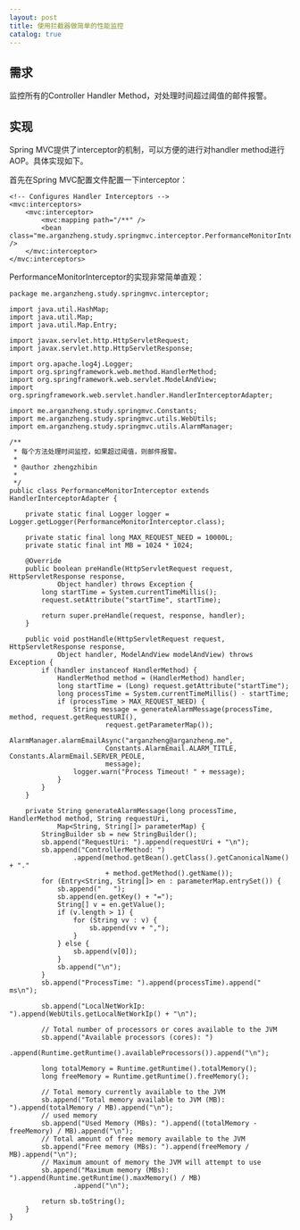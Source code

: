 ```yaml
---
layout: post
title: 使用拦截器做简单的性能监控
catalog: true
---
```


需求
----

监控所有的Controller Handler Method，对处理时间超过阈值的邮件报警。


实现
----

Spring MVC提供了interceptor的机制，可以方便的进行对handler method进行AOP。具体实现如下。

首先在Spring MVC配置文件配置一下interceptor：

    <!-- Configures Handler Interceptors -->
	<mvc:interceptors>
		<mvc:interceptor>
			<mvc:mapping path="/**" />
			<bean class="me.arganzheng.study.springmvc.interceptor.PerformanceMonitorInterceptor" />
		</mvc:interceptor>
	</mvc:interceptors>

PerformanceMonitorInterceptor的实现非常简单直观：

    package me.arganzheng.study.springmvc.interceptor;

    import java.util.HashMap;
    import java.util.Map;
    import java.util.Map.Entry;
    
    import javax.servlet.http.HttpServletRequest;
    import javax.servlet.http.HttpServletResponse;
    
    import org.apache.log4j.Logger;
    import org.springframework.web.method.HandlerMethod;
    import org.springframework.web.servlet.ModelAndView;
    import org.springframework.web.servlet.handler.HandlerInterceptorAdapter;
    
    import me.arganzheng.study.springmvc.Constants;
    import me.arganzheng.study.springmvc.utils.WebUtils;
    import em.arganzheng.study.springmvc.utils.AlarmManager;
    
    /**
     * 每个方法处理时间监控，如果超过阈值，则邮件报警。
     * 
     * @author zhengzhibin
     * 
     */
    public class PerformanceMonitorInterceptor extends HandlerInterceptorAdapter {
    
    	private static final Logger logger = Logger.getLogger(PerformanceMonitorInterceptor.class);
    
    	private static final long MAX_REQUEST_NEED = 10000L;
    	private static final int MB = 1024 * 1024;
    
    	@Override
    	public boolean preHandle(HttpServletRequest request, HttpServletResponse response,
    			Object handler) throws Exception {
    		long startTime = System.currentTimeMillis();
    		request.setAttribute("startTime", startTime);
    
    		return super.preHandle(request, response, handler);
    	}
    
    	public void postHandle(HttpServletRequest request, HttpServletResponse response,
    			Object handler, ModelAndView modelAndView) throws Exception {
    		if (handler instanceof HandlerMethod) {
    			HandlerMethod method = (HandlerMethod) handler;
    			long startTime = (Long) request.getAttribute("startTime");
    			long processTime = System.currentTimeMillis() - startTime;
    			if (processTime > MAX_REQUEST_NEED) {
    				String message = generateAlarmMessage(processTime, method, request.getRequestURI(),
    						request.getParameterMap());
    				AlarmManager.alarmEmailAsync("arganzheng@arganzheng.me",
    						Constants.AlarmEmail.ALARM_TITLE, Constants.AlarmEmail.SERVER_PEOLE,
    						message);
    				logger.warn("Process Timeout! " + message);
    			}
    		}
    	}
    
    	private String generateAlarmMessage(long processTime, HandlerMethod method, String requestUri,
    			Map<String, String[]> parameterMap) {
    		StringBuilder sb = new StringBuilder();
    		sb.append("RequestUri: ").append(requestUri + "\n");
    		sb.append("ControllerMethod: ")
    				.append(method.getBean().getClass().getCanonicalName() + "."
    						+ method.getMethod().getName());
    		for (Entry<String, String[]> en : parameterMap.entrySet()) {
    			sb.append("   ");
    			sb.append(en.getKey() + "=");
    			String[] v = en.getValue();
    			if (v.length > 1) {
    				for (String vv : v) {
    					sb.append(vv + ",");
    				}
    			} else {
    				sb.append(v[0]);
    			}
    			sb.append("\n");
    		}
    		sb.append("ProcessTime: ").append(processTime).append(" ms\n");
    
    		sb.append("LocalNetWorkIp: ").append(WebUtils.getLocalNetWorkIp() + "\n");
    
            // Total number of processors or cores available to the JVM
            sb.append("Available processors (cores): ")
                    .append(Runtime.getRuntime().availableProcessors()).append("\n");

            long totalMemory = Runtime.getRuntime().totalMemory();
            long freeMemory = Runtime.getRuntime().freeMemory();

            // Total memory currently available to the JVM
            sb.append("Total memory available to JVM (MB): ").append(totalMemory / MB).append("\n");
            // used memory
            sb.append("Used Memory (MBs): ").append((totalMemory - freeMemory) / MB).append("\n");
            // Total amount of free memory available to the JVM
            sb.append("Free memory (MBs): ").append(freeMemory / MB).append("\n");
            // Maximum amount of memory the JVM will attempt to use
            sb.append("Maximum memory (MBs): ").append(Runtime.getRuntime().maxMemory() / MB)
                    .append("\n");

    		return sb.toString();
    	}
    }

